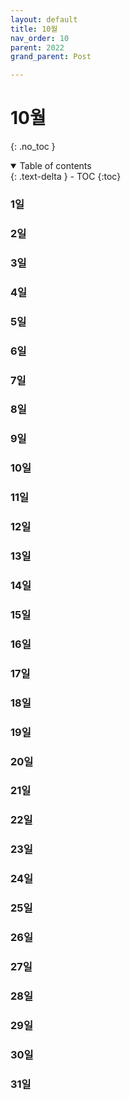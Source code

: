 ```yaml
---
layout: default
title: 10월
nav_order: 10
parent: 2022
grand_parent: Post

---
```


# 10월

{: .no_toc }

<details open markdown="block">
  <summary>
    Table of contents
  </summary>
  {: .text-delta }
- TOC
{:toc}
</details>
<!------------------------------------ STEP ------------------------------------>



### 1일





### 2일



### 





### 3일

### 





### 4일

### 





### 5일

### 





### 6일

### 





### 7일

### 





### 8일

### 





### 9일

### 





### 10일



### 





### 11일



### 





### 12일



### 





### 13일



### 





### 14일



### 





### 15일



### 





### 16일



### 





### 17일



### 





### 18일



### 





### 19일



### 





### 20일



### 





### 21일



### 





### 22일



### 





### 23일



### 





### 24일



### 





### 25일



### 





### 26일



### 





### 27일



### 





### 28일



### 





### 29일



### 





### 30일



### 





### 31일